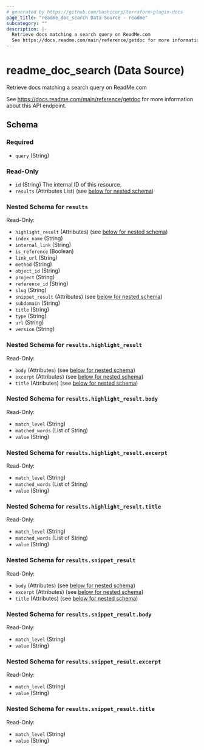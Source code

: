 ```yaml
---
# generated by https://github.com/hashicorp/terraform-plugin-docs
page_title: "readme_doc_search Data Source - readme"
subcategory: ""
description: |-
  Retrieve docs matching a search query on ReadMe.com
  See https://docs.readme.com/main/reference/getdoc for more information about this API endpoint.
---
```


# readme_doc_search (Data Source)

Retrieve docs matching a search query on ReadMe.com

See <https://docs.readme.com/main/reference/getdoc> for more information about this API endpoint.



<!-- schema generated by tfplugindocs -->
## Schema

### Required

- `query` (String)

### Read-Only

- `id` (String) The internal ID of this resource.
- `results` (Attributes List) (see [below for nested schema](#nestedatt--results))

<a id="nestedatt--results"></a>
### Nested Schema for `results`

Read-Only:

- `highlight_result` (Attributes) (see [below for nested schema](#nestedatt--results--highlight_result))
- `index_name` (String)
- `internal_link` (String)
- `is_reference` (Boolean)
- `link_url` (String)
- `method` (String)
- `object_id` (String)
- `project` (String)
- `reference_id` (String)
- `slug` (String)
- `snippet_result` (Attributes) (see [below for nested schema](#nestedatt--results--snippet_result))
- `subdomain` (String)
- `title` (String)
- `type` (String)
- `url` (String)
- `version` (String)

<a id="nestedatt--results--highlight_result"></a>
### Nested Schema for `results.highlight_result`

Read-Only:

- `body` (Attributes) (see [below for nested schema](#nestedatt--results--highlight_result--body))
- `excerpt` (Attributes) (see [below for nested schema](#nestedatt--results--highlight_result--excerpt))
- `title` (Attributes) (see [below for nested schema](#nestedatt--results--highlight_result--title))

<a id="nestedatt--results--highlight_result--body"></a>
### Nested Schema for `results.highlight_result.body`

Read-Only:

- `match_level` (String)
- `matched_words` (List of String)
- `value` (String)


<a id="nestedatt--results--highlight_result--excerpt"></a>
### Nested Schema for `results.highlight_result.excerpt`

Read-Only:

- `match_level` (String)
- `matched_words` (List of String)
- `value` (String)


<a id="nestedatt--results--highlight_result--title"></a>
### Nested Schema for `results.highlight_result.title`

Read-Only:

- `match_level` (String)
- `matched_words` (List of String)
- `value` (String)



<a id="nestedatt--results--snippet_result"></a>
### Nested Schema for `results.snippet_result`

Read-Only:

- `body` (Attributes) (see [below for nested schema](#nestedatt--results--snippet_result--body))
- `excerpt` (Attributes) (see [below for nested schema](#nestedatt--results--snippet_result--excerpt))
- `title` (Attributes) (see [below for nested schema](#nestedatt--results--snippet_result--title))

<a id="nestedatt--results--snippet_result--body"></a>
### Nested Schema for `results.snippet_result.body`

Read-Only:

- `match_level` (String)
- `value` (String)


<a id="nestedatt--results--snippet_result--excerpt"></a>
### Nested Schema for `results.snippet_result.excerpt`

Read-Only:

- `match_level` (String)
- `value` (String)


<a id="nestedatt--results--snippet_result--title"></a>
### Nested Schema for `results.snippet_result.title`

Read-Only:

- `match_level` (String)
- `value` (String)


